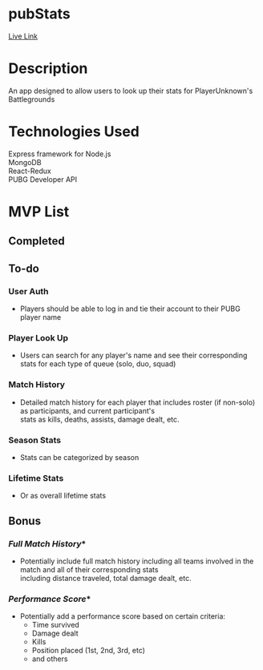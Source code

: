 # pubStats
[Live Link](http://pubstats.herokuapp.com/#/)

# Description
An app designed to allow users to look up their stats for PlayerUnknown's Battlegrounds

# Technologies Used
Express framework for Node.js  
MongoDB  
React-Redux  
PUBG Developer API

# MVP List

## Completed

## To-do
### User Auth
* Players should be able to log in and tie their account to their PUBG player name

### Player Look Up
* Users can search for any player's name and see their corresponding stats for each type of queue (solo, duo, squad)

### Match History
* Detailed match history for each player that includes roster (if non-solo) as participants, and current participant's   
  stats as kills, deaths, assists, damage dealt, etc.
  
### Season Stats
* Stats can be categorized by season

### Lifetime Stats
* Or as overall lifetime stats


## Bonus
### *Full Match History**
* Potentially include full match history including all teams involved in the match and all of their corresponding stats   
  including distance traveled, total damage dealt, etc.
  
### *Performance Score**
* Potentially add a performance score based on certain criteria:  
  * Time survived
  * Damage dealt
  * Kills
  * Position placed (1st, 2nd, 3rd, etc)
  * and others
